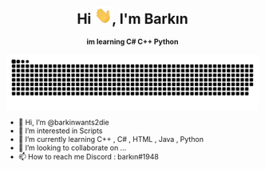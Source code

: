<div align="center">
<h1 align="center">Hi <img width="35" src="https://github.com/1999AZZAR/1999AZZAR/blob/main/resources/img/waving.gif">, I'm Barkın</h1>
<h4 align="center">im learning C# C++ Python</h4>
</div>

<div align="center">
  <img  src="https://github.com/1999AZZAR/1999AZZAR/blob/main/resources/img/grid-snake.svg"
       alt="snake" /></a>
</div>

- 👋 Hi, I’m @barkinwants2die
- 👀 I’m interested in Scripts
- 🌱 I’m currently learning C++ , C# , HTML , Java , Python
- 💞️ I’m looking to collaborate on ...
- 📫 How to reach me Discord : barkın#1948

<!---
barkinwants2die/barkinwants2die is a ✨ special ✨ repository because its `README.md` (this file) appears on your GitHub profile.
You can click the Preview link to take a look at your changes.
--->

